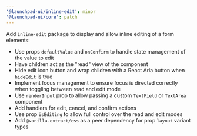 ```yaml
---
'@launchpad-ui/inline-edit': minor
'@launchpad-ui/core': patch
---
```


Add `inline-edit` package to display and allow inline editing of a form elements:

- Use props `defaultValue` and `onConfirm` to handle state management of the value to edit
- Have children act as the "read" view of the component
- Hide edit icon button and wrap children with a React Aria button when `hideEdit` is true
- Implement focus management to ensure focus is directed correctly when toggling between read and edit mode
- Use `renderInput` prop to allow passing a custom `TextField` or `TextArea` component
- Add handlers for edit, cancel, and confirm actions
- Use prop `isEditing` to allow full control over the read and edit modes
- Add `@vanilla-extract/css` as a peer dependency for prop `layout` variant types
